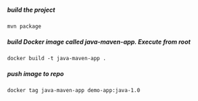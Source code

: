 ##### build the project

    mvn package

##### build Docker image called java-maven-app. Execute from root

    docker build -t java-maven-app .
    
##### push image to repo 

    docker tag java-maven-app demo-app:java-1.0